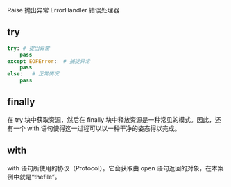 Raise 抛出异常
ErrorHandler 错误处理器
## try 
```python   
try: # 提出异常
    pass
except EOFError:  # 捕捉异常
    pass
else:   # 正常情况
    pass
```
## finally
在 try 块中获取资源，然后在 finally 块中释放资源是一种常见的模式。因此，还有一个 with 语句使得这一过程可以以一种干净的姿态得以完成。

## with
with 语句所使用的协议（Protocol）。它会获取由 open 语句返回的对象，在本案例中就是“thefile”。